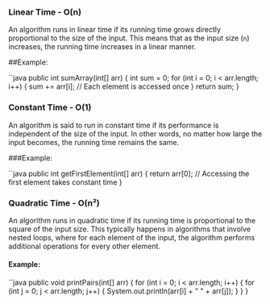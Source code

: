 ### Linear Time - O(n)

An algorithm runs in linear time if its running time grows directly proportional to the size of the input. This means that as the input size (`n`) increases, the running time increases in a linear manner.

##Example:

``java
public int sumArray(int[] arr) {
    int sum = 0;
    for (int i = 0; i < arr.length; i++) {
        sum += arr[i];  // Each element is accessed once
    }
    return sum;
}

### Constant Time - O(1)

An algorithm is said to run in constant time if its performance is independent of the size of the input. In other words, no matter how large the input becomes, the running time remains the same.

###Example:

``java
public int getFirstElement(int[] arr) {
    return arr[0];  // Accessing the first element takes constant time
}
### Quadratic Time - O(n²)

An algorithm runs in quadratic time if its running time is proportional to the square of the input size. This typically happens in algorithms that involve nested loops, where for each element of the input, the algorithm performs additional operations for every other element.

#### Example:

``java
public void printPairs(int[] arr) {
    for (int i = 0; i < arr.length; i++) {
        for (int j = 0; j < arr.length; j++) {
            System.out.println(arr[i] + " " + arr[j]);
        }
    }
}

